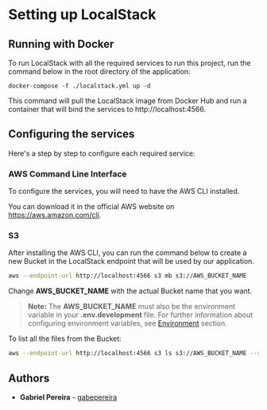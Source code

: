 # Setting up LocalStack

## Running with Docker

To run LocalStack with all the required services to run this project, run the command below in the root directory of the application:

```ssh
docker-compose -f ./localstack.yml up -d
```

This command will pull the LocalStack image from Docker Hub and run a container that will bind the services to http://localhost:4566.

## Configuring the services

Here's a step by step to configure each required service:

### AWS Command Line Interface

To configure the services, you will need to have the AWS CLI installed.

You can download it in the official AWS website on https://aws.amazon.com/cli.

### S3

After installing the AWS CLI, you can run the command below to create a new Bucket in the LocalStack endpoint that will be used by our application.

```bash
aws --endpoint-url http://localhost:4566 s3 mb s3://AWS_BUCKET_NAME
```

Change **AWS_BUCKET_NAME** with the actual Bucket name that you want.

> **Note:** The **AWS_BUCKET_NAME** must also be the environment variable in your **.env.development** file. For further information about configuring environment variables, see [Environment](/README.md#environment) section.

To list all the files from the Bucket:

```bash
aws --endpoint-url http://localhost:4566 s3 ls s3://AWS_BUCKET_NAME --recursive
```

## Authors

-   **Gabriel Pereira** - [gabepereira](https://github.com/gabepereira)
